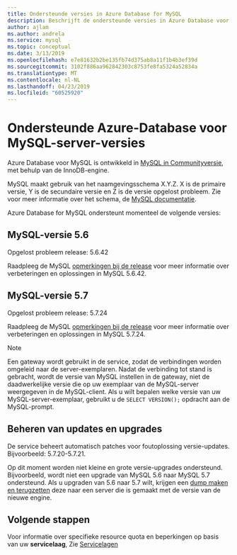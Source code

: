 ```yaml
---
title: Ondersteunde versies in Azure Database for MySQL
description: Beschrijft de ondersteunde versies in Azure Database voor MySQL.
author: ajlam
ms.author: andrela
ms.service: mysql
ms.topic: conceptual
ms.date: 3/13/2019
ms.openlocfilehash: e7e81632b2be135fb74d375ab8a11f1b4b3ef39d
ms.sourcegitcommit: 3102f886aa962842303c8753fe8fa5324a52834a
ms.translationtype: MT
ms.contentlocale: nl-NL
ms.lasthandoff: 04/23/2019
ms.locfileid: "60525920"
---
```

# <a name="supported-azure-database-for-mysql-server-versions"></a>Ondersteunde Azure-Database voor MySQL-server-versies

Azure Database voor MySQL is ontwikkeld in [MySQL in Communityversie](https://www.mysql.com/products/community/), met behulp van de InnoDB-engine.

MySQL maakt gebruik van het naamgevingsschema X.Y.Z. X is de primaire versie, Y is de secundaire versie en Z is de versie opgelost probleem. Zie voor meer informatie over het schema, de [MySQL documentatie](https://dev.mysql.com/doc/refman/5.7/en/which-version.html).

Azure Database for MySQL ondersteunt momenteel de volgende versies:

## <a name="mysql-version-56"></a>MySQL-versie 5.6

Opgelost probleem release: 5.6.42

Raadpleeg de MySQL [opmerkingen bij de release](https://dev.mysql.com/doc/relnotes/mysql/5.6/en/news-5-6-42.html) voor meer informatie over verbeteringen en oplossingen in MySQL 5.6.42.

## <a name="mysql-version-57"></a>MySQL-versie 5.7

Opgelost probleem release: 5.7.24

Raadpleeg de MySQL [opmerkingen bij de release](https://dev.mysql.com/doc/relnotes/mysql/5.7/en/news-5-7-24.html) voor meer informatie over verbeteringen en oplossingen in MySQL 5.7.24.

> [!NOTE]
> Een gateway wordt gebruikt in de service, zodat de verbindingen worden omgeleid naar de server-exemplaren. Nadat de verbinding tot stand is gebracht, wordt de versie van MySQL instellen in de gateway, niet de daadwerkelijke versie die op uw exemplaar van de MySQL-server weergegeven in de MySQL-client. Als u wilt bepalen welke versie van uw MySQL-server-exemplaar, gebruikt u de `SELECT VERSION();` opdracht aan de MySQL-prompt.

## <a name="managing-updates-and-upgrades"></a>Beheren van updates en upgrades
De service beheert automatisch patches voor foutoplossing versie-updates. Bijvoorbeeld: 5.7.20-5.7.21.  

Op dit moment worden niet kleine en grote versie-upgrades ondersteund. Bijvoorbeeld, wordt niet een upgrade van MySQL 5.6 naar MySQL 5.7 ondersteund. Als u upgraden van 5.6 naar 5.7 wilt, krijgen een [dump maken en terugzetten](./concepts-migrate-dump-restore.md) deze naar een server die is gemaakt met de versie van de nieuwe engine.

## <a name="next-steps"></a>Volgende stappen

Voor informatie over specifieke resource quota en beperkingen op basis van uw **servicelaag**, Zie [Servicelagen](./concepts-pricing-tiers.md)
